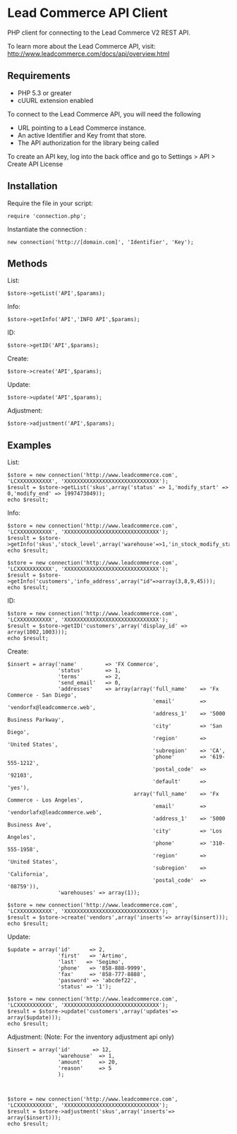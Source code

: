 Lead Commerce API Client
======================

PHP client for connecting to the Lead Commerce V2 REST API.

To learn more about the Lead Commerce API, visit:
http://www.leadcommerce.com/docs/api/overview.html

Requirements
------------

- PHP 5.3 or greater
- cUURL extension enabled

To connect to the Lead Commerce API, you will need the following

- URL pointing to a Lead Commerce instance.
- An active Identifier and Key fromt that store.
- The API authorization for the library being called

To create an API key, log into the back office and go to Settings > API > Create API License

Installation
------------

Require the file in your script:

```
require 'connection.php';
```


Instantiate the connection :

```
new connection('http://[domain.com]', 'Identifier', 'Key');
```


Methods
---------------------------------

List:
```
$store->getList('API',$params);
```

Info:
```
$store->getInfo('API','INFO API',$params);

```
ID:
```
$store->getID('API',$params);
```

Create:
```
$store->create('API',$params);
```

Update:
```
$store->update('API',$params);
```

Adjustment:
```
$store->adjustment('API',$params);
```

Examples
---------------------------------
List:
```
$store = new connection('http://www.leadcommerce.com', 'LCXXXXXXXXXXX', 'XXXXXXXXXXXXXXXXXXXXXXXXXXXXXX');
$result = $store->getList('skus',array('status' => 1,'modify_start' => 0,'modify_end' => 1997473049));
echo $result;
```

Info:
```
$store = new connection('http://www.leadcommerce.com', 'LCXXXXXXXXXXX', 'XXXXXXXXXXXXXXXXXXXXXXXXXXXXXX');
$result = $store->getInfo('skus','stock_level',array('warehouse'=>1,'in_stock_modify_start'=>0,'in_stock_modify_end'=>1997473049,'low_inventory'=>false));
echo $result;

$store = new connection('http://www.leadcommerce.com', 'LCXXXXXXXXXXX', 'XXXXXXXXXXXXXXXXXXXXXXXXXXXXXX');
$result = $store->getInfo('customers','info_address',array("id"=>array(3,8,9,45)));
echo $result;
```

ID:
```
$store = new connection('http://www.leadcommerce.com', 'LCXXXXXXXXXXX', 'XXXXXXXXXXXXXXXXXXXXXXXXXXXXXX');
$result = $store->getID('customers',array('display_id' => array(1002,1003)));
echo $result;
```

Create:
```
$insert = array('name'         => 'FX Commerce',
                'status'       => 1,
                'terms'        => 2,
                'send_email'   => 0,
                'addresses'    => array(array('full_name'    => 'Fx Commerce - San Diego',
                                              'email'        => 'vendorfx@leadcommerce.web',
                                              'address_1'    => '5000 Business Parkway',
                                              'city'         => 'San Diego',
                                              'region'       => 'United States',
                                              'subregion'    => 'CA',
                                              'phone'        => '619-555-1212',
                                              'postal_code'  => '92103',
                                              'default'      => 'yes'),
                                        array('full_name'    => 'Fx Commerce - Los Angeles',
                                              'email'        => 'vendorlafx@leadcommerce.web',
                                              'address_1'    => '5000 Business Ave',
                                              'city'         => 'Los Angeles',
                                              'phone'        => '310-555-1958',
                                              'region'       => 'United States',
                                              'subregion'    => 'California',
                                              'postal_code'  => '08759')),
                'warehouses' => array(1));

$store = new connection('http://www.leadcommerce.com', 'LCXXXXXXXXXXX', 'XXXXXXXXXXXXXXXXXXXXXXXXXXXXXX');
$result = $store->create('vendors',array('inserts'=> array($insert)));
echo $result;
```

Update:
```
$update = array('id'      => 2,
                'first'   => 'Artimo',
				'last'   => 'Segimo',
                'phone'   => '858-888-9999',
			    'fax'     => '858-777-8888',
				'password' => 'abcdef22',
				'status' => '1');
				        
$store = new connection('http://www.leadcommerce.com', 'LCXXXXXXXXXXX', 'XXXXXXXXXXXXXXXXXXXXXXXXXXXXXX');
$result = $store->update('customers',array('updates'=> array($update)));
echo $result;
```

Adjustment: (Note: For the inventory adjustment api only)
```
$insert = array('id'       => 12,
                'warehouse'  => 1,
                'amount'     => 20,
                'reason'     => 5
                );



$store = new connection('http://www.leadcommerce.com', 'LCXXXXXXXXXXX', 'XXXXXXXXXXXXXXXXXXXXXXXXXXXXXX');
$result = $store->adjustment('skus',array('inserts'=> array($insert)));
echo $result;
```
